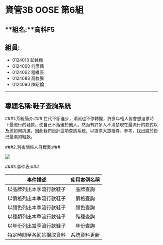 # **資管3B OOSE 第6組** #
## **組名:**高科F5  ##
## **組員:** ##
- 0124018 彭銘楷
- 0124060 何彥儒
- 0124062 程維康
- 0124088 高駿騰
- 0124090 陳昭綸


----------

## **專題名稱:鞋子查詢系統** ##
###1.系統簡介:###
世代不斷進步，潮流也不停轉變，許多年輕人皆會想追求時下最流行的鞋款，使自己不落後於他人。然而有許多人不清楚現在最流行的款式以及該如何挑選，因此我們設計這項查詢系統，以提供大眾搜尋、參考，找出屬於自己最潮的鞋款。

###2.利害關係人目標表:###

<img src="https://www.google.com.tw/search?hl=zh-TW&site=imghp&tbm=isch&source=hp&biw=1067&bih=517&q=elmo&oq=elmo&gs_l=img.3..0l10.1122.5889.0.6080.15.10.4.1.1.0.164.644.9j1.10.0....0...1ac.1j4.56.img..0.15.652.i-dT06XKMx0#facrc=_&imgdii=_&imgrc=Fg15vFL6YtpekM%253A%3BsQBeR6HalR7agM%3Bhttp%253A%252F%252Fwww.lookatwhatimade.net%252Fwp-content%252Fuploads%252F2013%252F01%252Felmo-face.jpg%3Bhttp%253A%252F%252Fwww.lookatwhatimade.net%252Ffood%252Fcakes-and-bakes%252Fhow-to-make-an-elmo-cake%252F%3B1600%3B1600">

###3.事件表:###

|       事件描述         |使用案例名稱    |
|:----------------------:|:--------------:|
|以品牌列出本季流行款鞋子|  品牌查詢      |
|以價格列出本季流行款鞋子|  價格查詢      |
|以顏色列出本季流行款鞋子|  顏色查詢      |
|以種類列出本季流行款鞋子|  鞋種查詢      |
|以年份列出當季流行款鞋子|  年份查詢      |
|特定時間至各網站擷取資料|  系統資料更新  |





